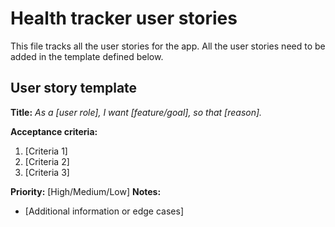 # Health tracker user stories

This file tracks all the user stories for the app. All the user stories need to be added in the template defined below.

## User story template
**Title:**
_As a [user role], I want [feature/goal], so that [reason]._

**Acceptance criteria:**
1. [Criteria 1]
2. [Criteria 2]
3. [Criteria 3]

**Priority:** [High/Medium/Low]
**Notes:**
  - [Additional information or edge cases] 
